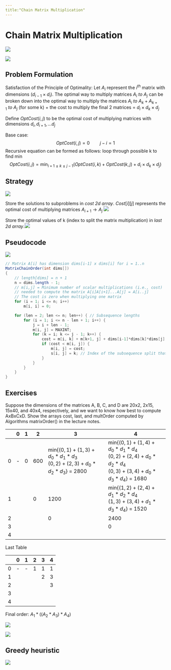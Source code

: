 ```yaml
---
title:"Chain Matrix Multiplication"
---
```

# Chain Matrix Multiplication
![](https://i.imgur.com/LZShYsW.png)

![](https://i.imgur.com/WfUbMCv.png)

## Problem Formulation
Satisfaction of the Principle of Optimality:
Let $A_i$ represent the $i^{th}$ matrix with dimensions $(d_{i-1}\times d_i)$. 
The optimal way to multiply matrices $A_i \ to\ A_j$  can be broken down into the optimal way to multiply the matrices $A_i \ to\ A_k + A_{k+1} \ to\ A_j$ (for some k) + the cost to multiply the final 2 matrices = $d_i \times d_k \times d_j$   

Define $OptCost(i,j)$ to be the optimal cost of multiplying matrices with dimensions $d_i, d_{i+1},...d_j$

Base case:
$$OptCost(i,j) = 0 \qquad j-i=1$$
Recursive equation can be formed as follows: loop through possible k to find min
$$OptCost(i,j) = \min_{i+1\le k\le j-1}(OptCost(i,k)+OptCost(k,j)+d_i\times d_k\times d_j) $$
## Strategy
![](https://i.imgur.com/6baCPCO.png)

Store the solutions to subproblems in _cost 2d array_.
$Cost[i][j]$ represents the optimal cost of multiplying matrices $A_{i+1} \to A_j$
![](https://i.imgur.com/L8ICbot.png)

Store the optimal values of k (index to split the matrix multiplication) in _last 2d array_.![](https://i.imgur.com/0rm8iwb.png)
## Pseudocode
![](https://i.imgur.com/VJPaKmo.png)

``` java
// Matrix A[i] has dimension dims[i-1] x dims[i] for i = 1..n
MatrixChainOrder(int dims[])
{
    // length[dims] = n + 1
    n = dims.length - 1;
    // m[i,j] = Minimum number of scalar multiplications (i.e., cost)
    // needed to compute the matrix A[i]A[i+1]...A[j] = A[i..j]
    // The cost is zero when multiplying one matrix
    for (i = 1; i <= n; i++)
        m[i, i] = 0;

    for (len = 2; len <= n; len++) { // Subsequence lengths
        for (i = 1; i <= n - len + 1; i++) {
            j = i + len - 1;
            m[i, j] = MAXINT;
            for (k = i; k <= j - 1; k++) {
                cost = m[i, k] + m[k+1, j] + dims[i-1]*dims[k]*dims[j];
                if (cost < m[i, j]) {
                    m[i, j] = cost;
                    s[i, j] = k; // Index of the subsequence split that achieved minimal cost
                }
            }
        }
    }
}
```
## Exercises
Suppose the dimensions of the matrices A, B, C, and D are 20x2, 2x15, 15x40, and 40x4, respectively, and we want to know how best to compute AxBxCxD. Show the arrays cost, last, and multOrder computed by Algorithms matrixOrder() in the lecture notes.

|     | 0   | 1   | 2   | 3                                                                                            | 4                                                                                                                                                                                                                 |
| --- | --- | --- | --- | -------------------------------------------------------------------------------------------- | ----------------------------------------------------------------------------------------------------------------------------------------------------------------------------------------------------------------- |
| 0   | -   | 0   | 600 | min{$(0,1)+(1,3)+d_0*d_1*d_3$ <br>                         $(0,2)+(2,3)+d_0*d_2*d_3$} = 2800 | min{$(0,1)+(1,4)+d_0*d_1*d_4$ <br>                                                        $(0,2)+(2,4)+d_0*d_2*d_4$ <br>                                                        $(0,3)+(3,4)+d_0*d_3*d_4$} = 1680 |
| 1   |     |     | 0   | 1200                                                                                         | min{$(1,2)+(2,4)+d_1*d_2*d_4$ <br>                                                                                                                         $(1,3)+(3,4)+d_1*d_3*d_4$} = 1520                      |
| 2   |     |     |     | 0                                                                                            | 2400                                                                                                                                                                                                              |
| 3   |     |     |     |                                                                                              | 0                                                                                                                                                                                                                 |
| 4   |     |     |     |                                                                                              |                                                                                                                                                                                                                   |
Last Table

|     | 0   | 1   | 2   | 3   | 4   |
| --- | --- | --- | --- | --- | --- |
| 0   | -   | -   | 1   | 1   | 1   |
| 1   |     |     |     | 2   | 3   |
| 2   |     |     |     |     | 3   |
| 3   |     |     |     |     |     |
| 4   |     |     |     |     |     |
Final order: $A_1*((A_2*A_3)*A_4)$

![](https://i.imgur.com/x5CyjBB.png)

![](https://i.imgur.com/AEoBKW9.png)

## Greedy heuristic
![](https://i.imgur.com/VOcanZm.png)
